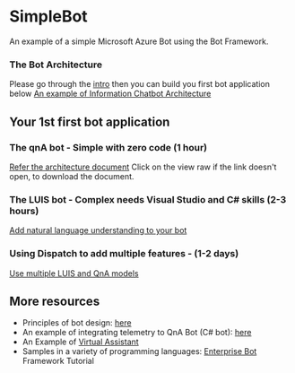 # SimpleBot
An example of a simple Microsoft Azure Bot using the Bot Framework.

### The Bot Architecture

Please go through the [intro](https://github.com/Aiforall/SimpleBot/blob/master/Intro.md)
then you can build you first bot application below
[An example of Information Chatbot Architecture](https://azure.microsoft.com/en-us/solutions/architecture/information-chatbot/
)

## Your 1st first bot application

### The qnA bot - Simple with zero code (1 hour)
[Refer the architecture document](https://github.com/Aiforall/SimpleBot/blob/master/BotArchitecture.docx)
Click on the view raw if the link doesn't open, to download the document.

### The LUIS bot - Complex needs Visual Studio and C# skills (2-3 hours)
[Add natural language understanding to your bot](https://docs.microsoft.com/en-us/azure/bot-service/bot-builder-howto-v4-luis?view=azure-bot-service-4.0&tabs=cs)

### Using Dispatch to add multiple features - (1-2 days)
[Use multiple LUIS and QnA models](https://docs.microsoft.com/en-us/azure/bot-service/bot-builder-tutorial-dispatch?view=azure-bot-service-4.0&tabs=csharp)

## More resources
- Principles of bot design: [here](https://docs.microsoft.com/en-us/azure/bot-service/bot-service-design-principles?view=azure-bot-service-4.0)
- An example of integrating telemetry to QnA Bot (C# bot): [here](https://github.com/Microsoft/BotBuilder-Samples/tree/master/samples/csharp_dotnetcore/20.qna-with-appinsights)
- An Example of [Virtual Assistant](https://github.com/Microsoft/AI/tree/master/solutions/Virtual-Assistant)
- Samples in a variety of programming languages: [Enterprise Bot](https://github.com/Microsoft/BotBuilder-Samples/blob/master/README.md)
Framework Tutorial
